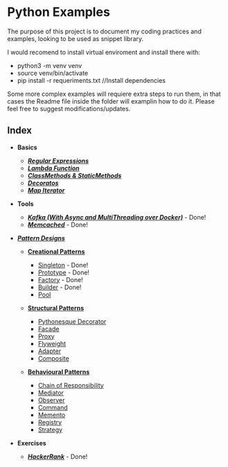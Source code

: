 # Python Examples

The purpose of this project is to document my coding practices and examples, looking to be used as snippet library.

I would recomend to install virtual enviroment and install there with:
- python3 -m venv venv
- source venv/bin/activate
- pip install -r requeriments.txt   //Install dependencies

Some more complex examples will requiere extra steps to run them, in that cases the Readme file inside the folder will examplin how to do it.
Please feel free to suggest modifications/updates.

## Index
+ **Basics**
    + [***Regular Expressions***](./Basics/regex.py)
    + [***Lambda Function***](./Basics/lambda.py)
    + [***ClassMethods & StaticMethods***](./Basics/class-static_methods.py)
    + [***Decoratos***](./Basics/decorators.py)
    + [***Map Iterator***](./Basics/map.py)

+ **Tools**
    + [***Kafka (With Async and MultiThreading over Docker)***](./kafka)  - Done!
    + [***Memcached***](./memcached)  - Done!

+ [***Pattern Designs***](./design-patterns)
    + [**Creational Patterns**](./design-patterns/creational)
        + [Singleton](./design-patterns/creational/singleton.py) - Done!
        + [Prototype](./design-patterns/creational/prototype.py) - Done!
        + [Factory](./design-patterns/creational/factory.py) - Done!
        + [Builder](./design-patterns/creational/builder.py) - Done!
        + [Pool](./design-patterns/creational/pool.py)

    + [**Structural Patterns**](./design-patterns/structural)
        + [Pythonesque Decorator](./design-patterns/structural/pythonesque_decorator.py)
        + [Facade](./design-patterns/structural/facade.py)
        + [Proxy](./design-patterns/structural/proxy.py)
        + [Flyweight](./design-patterns/structural/flyweight.py)
        + [Adapter](./design-patterns/structural/adapter.py)
        + [Composite](./design-patterns/structural/composite.py)

    + [**Behavioural Patterns**](./design-patterns/behavioural)
        + [Chain of Responsibility](./design-patterns/behavioural/chain_of_responsibility.py)
        + [Mediator](./design-patterns/behavioural/mediator.py)
        + [Observer](./design-patterns/behavioural/observer.py)
        + [Command](./design-patterns/behavioural/command.py)
        + [Memento](./design-patterns/behavioural/memento.py)
        + [Registry](./design-patterns/behavioural/registry.py)
        + [Strategy](./design-patterns/behavioural/strategy.py)

+ **Exercises**
    + [***HackerRank***](./hackerrank)  - Done!
